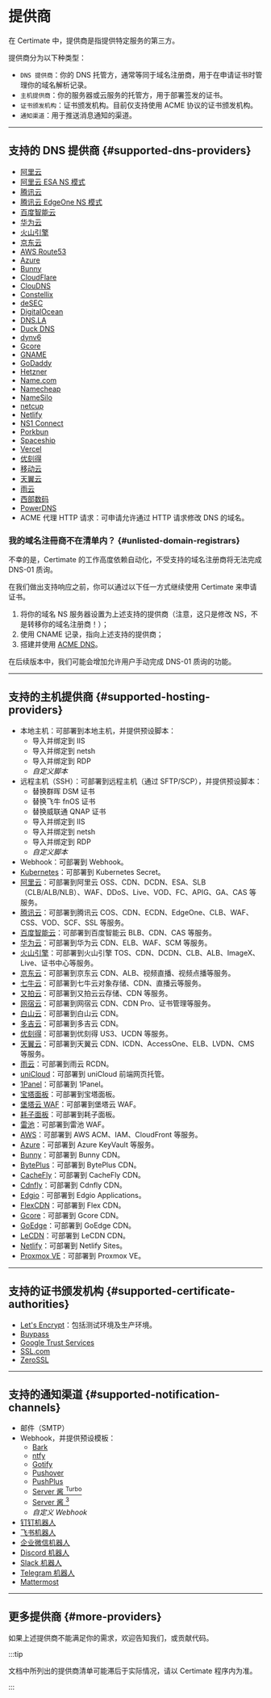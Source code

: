 ﻿# 提供商

在 Certimate 中，提供商是指提供特定服务的第三方。

提供商分为以下种类型：

- `DNS 提供商`：你的 DNS 托管方，通常等同于域名注册商，用于在申请证书时管理你的域名解析记录。
- `主机提供商`：你的服务器或云服务的托管方，用于部署签发的证书。
- `证书颁发机构`：证书颁发机构。目前仅支持使用 ACME 协议的证书颁发机构。
- `通知渠道`：用于推送消息通知的渠道。

---

## 支持的 DNS 提供商 {#supported-dns-providers}

- [阿里云](https://www.aliyun.com/)
- [阿里云 ESA NS 模式](https://help.aliyun.com/zh/edge-security-acceleration/esa/user-guide/dns-overview/)
- [腾讯云](https://cloud.tencent.com/)
- [腾讯云 EdgeOne NS 模式](https://cloud.tencent.com/document/product/1552/111782/)
- [百度智能云](https://cloud.baidu.com/)
- [华为云](https://www.huaweicloud.com/)
- [火山引擎](https://www.volcengine.com/)
- [京东云](https://www.jdcloud.com/)
- [AWS Route53](https://aws.amazon.com/route53/)
- [Azure](https://azure.microsoft.com/)
- [Bunny](https://www.bunny.net/)
- [CloudFlare](https://www.cloudflare.com/)
- [ClouDNS](https://www.cloudns.net/)
- [Constellix](https://www.constellix.com/)
- [deSEC](https://desec.io/)
- [DigitalOcean](https://www.digitalocean.com/)
- [DNS.LA](https://www.dns.la/)
- [Duck DNS](https://www.duckdns.org/)
- [dynv6](https://dynv6.com/)
- [Gcore](https://gcore.com/)
- [GNAME](https://www.gname.com/)
- [GoDaddy](https://www.godaddy.com/)
- [Hetzner](https://www.hetzner.com/)
- [Name.com](https://www.name.com/)
- [Namecheap](https://www.namecheap.com/)
- [NameSilo](https://www.namesilo.com/)
- [netcup](https://www.netcup.com/)
- [Netlify](https://www.netlify.com/)
- [NS1 Connect](https://www.ibm.com/cn-zh/products/ns1-connect/)
- [Porkbun](https://porkbun.com/)
- [Spaceship](https://spaceship.com/)
- [Vercel](https://vercel.com/)
- [优刻得](https://www.ucloud.cn/)
- [移动云](https://ecloud.10086.cn/)
- [天翼云](https://www.ctyun.cn/)
- [雨云](https://www.rainyun.com/)
- [西部数码](https://www.west.cn/)
- [PowerDNS](https://www.powerdns.com/)
- ACME 代理 HTTP 请求：可申请允许通过 HTTP 请求修改 DNS 的域名。

### 我的域名注冊商不在清单内？ {#unlisted-domain-registrars}

不幸的是，Certimate 的工作高度依赖自动化，不受支持的域名注册商将无法完成 DNS-01 质询。

在我们做出支持响应之前，你可以通过以下任一方式继续使用 Certimate 来申请证书。

1. 将你的域名 NS 服务器设置为上述支持的提供商（注意，这只是修改 NS，不是转移你的域名注册商！）；
2. 使用 CNAME 记录，指向上述支持的提供商；
3. 搭建并使用 [ACME DNS](https://github.com/joohoi/acme-dns)。

在后续版本中，我们可能会增加允许用户手动完成 DNS-01 质询的功能。

---

## 支持的主机提供商 {#supported-hosting-providers}

- 本地主机：可部署到本地主机，并提供预设脚本：
  - 导入并绑定到 IIS
  - 导入并绑定到 netsh
  - 导入并绑定到 RDP
  - _自定义脚本_
- 远程主机（SSH）：可部署到远程主机（通过 SFTP/SCP），并提供预设脚本：
  - 替换群晖 DSM 证书
  - 替换飞牛 fnOS 证书
  - 替换威联通 QNAP 证书
  - 导入并绑定到 IIS
  - 导入并绑定到 netsh
  - 导入并绑定到 RDP
  - _自定义脚本_
- Webhook：可部署到 Webhook。
- [Kubernetes](https://kubernetes.io/)：可部署到 Kubernetes Secret。
- [阿里云](https://www.aliyun.com/)：可部署到阿里云 OSS、CDN、DCDN、ESA、SLB（CLB/ALB/NLB）、WAF、DDoS、Live、VOD、FC、APIG、GA、CAS 等服务。
- [腾讯云](https://cloud.tencent.com/)：可部署到腾讯云 COS、CDN、ECDN、EdgeOne、CLB、WAF、CSS、VOD、SCF、SSL 等服务。
- [百度智能云](https://cloud.baidu.com/)：可部署到百度智能云 BLB、CDN、CAS 等服务。
- [华为云](https://www.huaweicloud.com/)：可部署到华为云 CDN、ELB、WAF、SCM 等服务。
- [火山引擎](https://www.volcengine.com/)：可部署到火山引擎 TOS、CDN、DCDN、CLB、ALB、ImageX、Live、证书中心等服务。
- [京东云](https://www.jdcloud.com/)：可部署到京东云 CDN、ALB、视频直播、视频点播等服务。
- [七牛云](https://www.qiniu.com/)：可部署到七牛云对象存储、CDN、直播云等服务。
- [又拍云](https://www.upyun.com/)：可部署到又拍云云存储、CDN 等服务。
- [网宿云](https://www.wangsu.com/)：可部署到网宿云 CDN、CDN Pro、证书管理等服务。
- [白山云](https://www.baishan.com/)：可部署到白山云 CDN。
- [多吉云](https://www.dogecloud.com/)：可部署到多吉云 CDN。
- [优刻得](https://www.ucloud.cn/)：可部署到优刻得 US3、UCDN 等服务。
- [天翼云](https://www.ctyun.cn/)：可部署到天翼云 CDN、ICDN、AccessOne、ELB、LVDN、CMS 等服务。
- [雨云](https://www.rainyun.com/)：可部署到雨云 RCDN。
- [uniCloud](https://unicloud.dcloud.net.cn/)：可部署到 uniCloud 前端网页托管。
- [1Panel](https://1panel.cn/)：可部署到 1Panel。
- [宝塔面板](https://www.bt.cn/)：可部署到宝塔面板。
- [堡塔云 WAF](https://www.bt.cn/new/aawaf.html)：可部署到堡塔云 WAF。
- [耗子面板](https://github.com/tnb-labs/panel)：可部署到耗子面板。
- [雷池](https://waf-ce.chaitin.cn/)：可部署到雷池 WAF。
- [AWS](https://aws.amazon.com/)：可部署到 AWS ACM、IAM、CloudFront 等服务。
- [Azure](https://azure.microsoft.com/)：可部署到 Azure KeyVault 等服务。
- [Bunny](https://www.bunny.net/)：可部署到 Bunny CDN。
- [BytePlus](https://www.byteplus.com/)：可部署到 BytePlus CDN。
- [CacheFly](https://www.cachefly.com/)：可部署到 CacheFly CDN。
- [Cdnfly](https://www.cdnfly.cn/)：可部署到 Cdnfly CDN。
- [Edgio](https://edg.io/)：可部署到 Edgio Applications。
- [FlexCDN](https://flexcdn.cn/)：可部署到 Flex CDN。
- [Gcore](https://gcore.com/)：可部署到 Gcore CDN。
- [GoEdge](https://goedge.cloud/)：可部署到 GoEdge CDN。
- [LeCDN](https://cdn.cmzi.com/)：可部署到 LeCDN CDN。
- [Netlify](https://www.netlify.com/)：可部署到 Netlify Sites。
- [Proxmox VE](https://pve.proxmox.com/)：可部署到 Proxmox VE。

---

## 支持的证书颁发机构 {#supported-certificate-authorities}

- [Let's Encrypt](https://letsencrypt.org/)：包括测试环境及生产环境。
- [Buypass](https://www.buypass.com/)
- [Google Trust Services](https://pki.goog/)
- [SSL.com](https://www.ssl.com/)
- [ZeroSSL](https://zerossl.com/)

---

## 支持的通知渠道 {#supported-notification-channels}

- 邮件（SMTP）
- Webhook，并提供预设模板：
  - [Bark](https://github.com/Finb/Bark)
  - [ntfy](https://github.com/binwiederhier/ntfy)
  - [Gotify](https://github.com/gotify/server)
  - [Pushover](https://pushover.net/)
  - [PushPlus](https://www.pushplus.plus/)
  - [Server 酱 <sup>Turbo</sup>](https://sct.ftqq.com/)
  - [Server 酱 <sup>3</sup>](https://sc3.ft07.com/)
  - _自定义 Webhook_
- [钉钉机器人](https://www.dingtalk.com/)
- [飞书机器人](https://www.feishu.cn/)
- [企业微信机器人](https://work.weixin.qq.com/)
- [Discord 机器人](https://discordapp.com/)
- [Slack 机器人](https://slack.com/)
- [Telegram 机器人](https://telegram.org/)
- [Mattermost](https://mattermost.com/)

---

## 更多提供商 {#more-providers}

如果上述提供商不能满足你的需求，欢迎告知我们，或贡献代码。

:::tip

文档中所列出的提供商清单可能滞后于实际情况，请以 Certimate 程序内为准。

:::
